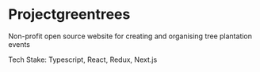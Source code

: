 # Projectgreentrees
Non-profit open source website for creating and organising tree plantation events

Tech Stake: Typescript, React, Redux, Next.js

